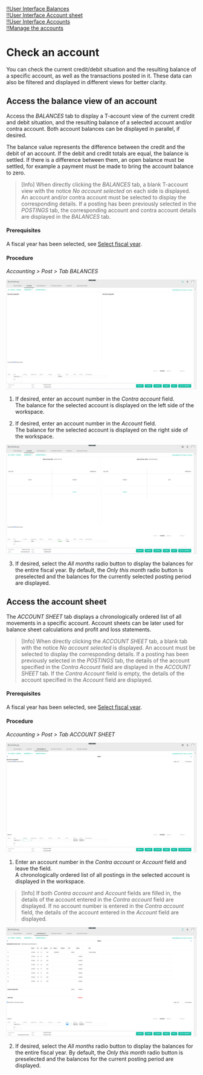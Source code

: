 [!!User Interface Balances](../UserInterface/01b_Balances.md)  
[!!User Interface Account sheet](../UserInterface/01c_AccountSheet.md)  
[!!User Interface Accounts](../UserInterface/02b_Accounts.md)  
[!!Manage the accounts](../Integration/03_ManageAccounts.md)  


# Check an account

You can check the current credit/debit situation and the resulting balance of a specific account, as well as the transactions posted in it. These data can also be filtered and displayed in different views for better clarity.


## Access the balance view of an account

Access the *BALANCES* tab to display a T-account view of the current credit and debit situation, and the resulting balance of a selected account and/or contra account. Both account balances can be displayed in parallel, if desired.

The balance value represents the difference between the credit and the debit of an account. If the debit and credit totals are equal, the balance is settled. If there is a difference between them, an open balance must be settled, for example a payment must be made to bring the account balance to zero.

 > [Info] When directly clicking the *BALANCES* tab, a blank T-account view with the notice *No account selected* on each side is displayed. An account and/or contra account must be selected to display the corresponding details. If a posting has been previously selected in the *POSTINGS* tab, the corresponding account and contra account details are displayed in the *BALANCES* tab.

#### Prerequisites

A fiscal year has been selected, see [Select fiscal year](./01_SelectFiscalYear.md).

#### Procedure

*Accounting > Post > Tab BALANCES*

![Balances - no account selected](../../Assets/Screenshots/RetailSuiteAccounting/Book/Balances/BalancesNoAccount.png "[Balances - no account selected]")


1. If desired, enter an account number in the *Contra account* field.  
The balance for the selected account is displayed on the left side of the workspace.

2. If desired, enter an account number in the *Account* field.  
The balance for the selected account is displayed on the right side of the workspace.

  ![Balances](../../Assets/Screenshots/RetailSuiteAccounting/Book/Balances/Balances.png "[Balances]")

3. If desired, select the *All months* radio button to display the balances for the entire fiscal year. By default, the *Only this month* radio button is preselected and the balances for the currently selected posting period are displayed.

[comment]: <> (Posting period -BP- = Journal oder Monat? Journal und Monat sind nicht deutlich auseinander getrennt. Unsicher! RS mit FH notwendig.)


## Access the account sheet

The *ACCOUNT SHEET* tab displays a chronologically ordered list of all movements in a specific account. Account sheets can be later used for balance sheet calculations and profit and loss statements.

> [Info] When directly clicking the *ACCOUNT SHEET* tab, a blank tab with the notice *No account selected* is displayed. An account must be selected to display the corresponding details. If a posting has been previously selected in the *POSTINGS* tab, the details of the account specified in the *Contra Account* field are displayed in the *ACCOUNT SHEET* tab. If the *Contra Account* field is empty, the details of the account specified in the *Account* field are displayed.


#### Prerequisites

A fiscal year has been selected, see [Select fiscal year](./01_SelectFiscalYear.md).

#### Procedure

*Accounting > Post > Tab ACCOUNT SHEET*

![Account sheet - no account selected](../../Assets/Screenshots/RetailSuiteAccounting/Book/AccountSheet/AccountSheetNoAccount.png "[Account sheet - no account selected]")


1. Enter an account number in the *Contra account* or *Account* field and leave the field.  
A chronologically ordered list of all postings in the selected account is displayed in the workspace.

  > [Info] If both *Contra account* and *Account* fields are filled in, the details of the account entered in the *Contra account* field are displayed. If no account number is entered in the *Contra account* field, the details of the account entered in the *Account* field are displayed.  

  ![Account sheet](../../Assets/Screenshots/RetailSuiteAccounting/Book/AccountSheet/AccountSheet.png "[Account sheet]")

2. If desired, select the *All months* radio button to display the balances for the entire fiscal year. By default, the *Only this month* radio button is preselected and the balances for the current posting period are displayed.
